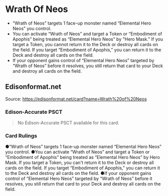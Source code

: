# Wrath Of Neos

*   “Wrath of Neos” targets 1 face-up monster named “Elemental Hero Neos” you control.
*   You can activate “Wrath of Neos” and target a Token or “Embodiment of Apophis” being treated as “Elemental Hero Neos” by "Hero Mask." If you target a Token, you cannot return it to the Deck or destroy all cards on the field. If you target “Embodiment of Apophis,” you can return it to the Deck and destroy all cards on the field.
*   If your opponent gains control of “Elemental Hero Neos” targeted by “Wrath of Neos” before it resolves, you still return that card to your Deck and destroy all cards on the field.

## Edisonformat.net

Source: https://edisonformat.net/card?name=Wrath%20of%20Neos

### Edison-Accurate PSCT

> No Edison-Accurate PSCT available for this card.

### Card Rulings

●“Wrath of Neos” targets 1 face-up monster named “Elemental Hero Neos” you control.
●You can activate “Wrath of Neos” and target a Token or “Embodiment of Apophis” being treated as “Elemental Hero Neos” by Hero Mask. If you target a Token, you can't return it to the Deck or destroy all cards on the field. If you target “Embodiment of Apophis,” you can return it to the Deck and destroy all cards on the field.
●If your opponent gains control of “Elemental Hero Neos” targeted by “Wrath of Neos” before it resolves, you still return that card to your Deck and destroy all cards on the field.
            